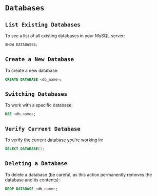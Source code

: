 # `Databases`

## `List Existing Databases`
To see a list of all existing databases in your MySQL server:
```sql
SHOW DATABASES;
```

## `Create a New Database`
To create a new database:
```sql
CREATE DATABASE <db_name>;
```

## `Switching Databases`
To work with a specific database:
```sql
USE <db_name>;
```

## `Verify Current Database`
To verify the current database you're working in:
```sql
SELECT DATABASE();
```

## `Deleting a Database`
To delete a database (be careful, as this action permanently removes the database and its contents):
```sql
DROP DATABASE <db_name>;
```

